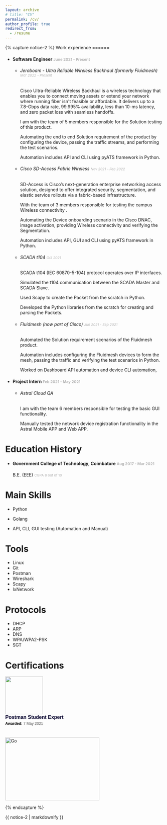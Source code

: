```yaml
---
layout: archive
# title: "CV"
permalink: /cv/
author_profile: true
redirect_from:
  - /resume
---
```

<div class="full">
{% capture notice-2 %}
Work experience
======

* #### Software Engineer <span style="color:#b5b5b5;font-size: 12px">June 2021 - Present</span>
  * ###### _Jeroboam - Ultra Reliable Wireless Backhaul (formerly Fluidmesh)_ <span style="color:#b5b5b5;font-size: 11px">Mar 2022 - Present</span>

    Cisco Ultra-Reliable Wireless Backhaul is a wireless technology that enables you to connect moving assets or extend your network where running fiber isn't feasible or affordable. It delivers up to a 7.8-Gbps data rate, 99.995% availability, less than 10-ms latency, and zero packet loss with seamless handoffs.
    
    I am with the team of 5 members responsible for the Solution testing of this product.

    Automating the end to end Solution requirement of the product by configuring the device, passing the traffic streams, and performing the test scenarios.

    Automation includes API and CLI using pyATS framework in Python.

  * ###### _Cisco SD-Access Fabric Wireless_  <span style="color:#b5b5b5;font-size: 11px">Nov 2021 - Feb 2022</span>

    SD-Access is Cisco’s next-generation enterprise networking access solution, designed to offer integrated security, segmentation, and
elastic service rollouts via a fabric-based infrastructure.

    With the team of 3 members responsible for testing the campus Wireless connectivity .

    Automating the Device onboarding scenario in the Cisco DNAC, image activation, providing Wireless connectivity and verifying the Segmentation.

    Automation includes API, GUI and CLI using pyATS framework in Python.
  
  * ###### _SCADA t104_ <span style="color:#b5b5b5;font-size: 11px">Oct 2021</span>

    SCADA t104 (IEC 60870-5-104) protocol operates over IP interfaces.

    Simulated the t104 communication between the SCADA Master and SCADA Slave.

    Used Scapy to create the Packet from the scratch in Python.

    Developed the Python libraries from the scratch for creating and parsing the Packets.

  * ###### _Fluidmesh_ (now part of Cisco) <span style="color:#b5b5b5;font-size: 11px">Jun 2021 - Sep 2021</span>

    Automated the Solution requirement scenarios of the Fluidmesh product.

    Automation includes configuring the Fluidmesh devices to form the mesh, passing the traffic and verifying the test scenarios in Python. 

    Worked on Dashboard API automation and device CLI automation,

* #### Project Intern <span style="color:#b5b5b5;font-size: 12px">Feb 2021 - May 2021</span>
  * ###### _Astral Cloud QA_

    I am with the team 6 members responsible for testing the basic GUI functionality.

    Manually tested the network device registration functionality in the Astral Mobile APP and Web APP.


Education History
======

* #### Government College of Technology, Coimbatore <span style="color:#b5b5b5;font-size: 12px">Aug 2017 - Mar 2021</span>

  B.E. (EEE) <span style="color:#b5b5b5;font-size: 11px">CGPA 8 out of 10</span>

    


Main Skills
======
* Python

* Golang

* API, CLI, GUI testing (Automation and Manual)

Tools
======

* Linux
* Git
* Postman
* Wireshark
* Scapy
* IxNetwork

Protocols
======

* DHCP
* ARP
* DNS
* WPA/WPA2-PSK
* SGT


Certifications
======

<div class="badgr-badge" style="font-family: Helvetica, Roboto, &quot;Segoe UI&quot;, Calibri, sans-serif;"><a href="https://api.badgr.io/public/assertions/0vHyxfNvSN6rCaYQh9yZZg?identity__email=logsak.12.34%40gmail.com"><img width="120px" height="120px" src="https://api.badgr.io/public/assertions/0vHyxfNvSN6rCaYQh9yZZg/image"></a><p class="badgr-badge-name" style="hyphens: auto; overflow-wrap: break-word; word-wrap: break-word; margin: 0; font-size: 16px; font-weight: 600; font-style: normal; font-stretch: normal; line-height: 1.25; letter-spacing: normal; text-align: left; color: #05012c;">Postman Student Expert</p><p class="badgr-badge-date" style="margin: 0; font-size: 12px; font-style: normal; font-stretch: normal; line-height: 1.67; letter-spacing: normal; text-align: left; color: #555555;"><strong style="font-size: 12px; font-weight: bold; font-style: normal; font-stretch: normal; line-height: 1.67; letter-spacing: normal; text-align: left; color: #000;">Awarded: </strong>7 May 2021</p></div><script async="async" src="https://badgr.com/assets/widgets.bundle.js"></script>
<br>
<div data-iframe-width="150" data-iframe-height="270" data-share-badge-id="70f5f27c-d91d-4dc1-8ec7-134f8ae2403d" data-share-badge-host="https://www.credly.com"></div><script type="text/javascript" async src="//cdn.credly.com/assets/utilities/embed.js"></script>

<div data-iframe-width="150" data-iframe-height="270" data-share-badge-id="0d9d1fe9-b81f-422e-bcb7-a7cde8a14739" data-share-badge-host="https://www.credly.com"></div><script type="text/javascript" async src="//cdn.credly.com/assets/utilities/embed.js"></script>
<br>
<a href="https://coursera.org/share/6f742dcbbedf8f165d0ecfdde8ef0a3d">
<img src="https://user-images.githubusercontent.com/69865283/194739355-474e5a54-706b-4d1e-a156-78cb55f43945.png" alt="Go" width="300" height="200">
</a>

{% endcapture %}

<div class="notice">{{ notice-2 | markdownify }}</div>

</div>